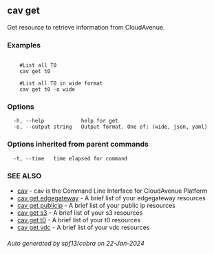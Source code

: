 ## cav get

Get resource to retrieve information from CloudAvenue.

### Examples

```

	#List all T0
	cav get t0

	#List all T0 in wide format
	cav get t0 -o wide
```

### Options

```
  -h, --help            help for get
  -o, --output string   Output format. One of: (wide, json, yaml)
```

### Options inherited from parent commands

```
  -t, --time   time elapsed for command
```

### SEE ALSO

* [cav](cav.md)	 - cav is the Command Line Interface for CloudAvenue Platform
* [cav get edgegateway](cav_get_edgegateway.md)	 - A brief list of your edgegateway resources
* [cav get publicip](cav_get_publicip.md)	 - A brief list of your public ip resources
* [cav get s3](cav_get_s3.md)	 - A brief list of your s3 resources
* [cav get t0](cav_get_t0.md)	 - A brief list of your t0 resources
* [cav get vdc](cav_get_vdc.md)	 - A brief list of your vdc resources

###### Auto generated by spf13/cobra on 22-Jan-2024
